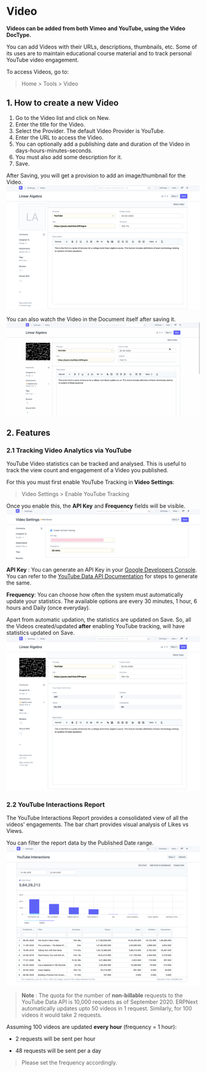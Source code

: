 
# Video



**Videos can be added from both Vimeo and YouTube, using the Video DocType.**


You can add Videos with their URLs, descriptions, thumbnails, etc. Some of its uses are to maintain educational course material and to track personal YouTube video engagement.


To access Videos, go to:


> Home > Tools > Video


## 1. How to create a new Video


1. Go to the Video list and click on New.
2. Enter the title for the Video.
3. Select the Provider. The default Video Provider is YouTube.
4. Enter the URL to access the Video.
5. You can optionally add a publishing date and duration of the Video in days-hours-minutes-seconds.
6. You must also add some description for it.
7. Save.


After Saving, you will get a provision to add an image/thumbnail for the Video.
![Video](/files/video-after-save.png)


You can also watch the Video in the Document itself after saving it.
![Video](/files/video-watch.gif)


## 2. Features


### 2.1 Tracking Video Analytics via YouTube


YouTube Video statistics can be tracked and analysed. This is useful to track the view count and engagement of a Video you published.


For this you must first enable YouTube Tracking in **Video Settings**:
> Video Settings > Enable YouTube Tracking


Once you enable this, the **API Key** and **Frequency** fields will be visible.
![Video](/files/video-settings.png)


**API Key** : You can generate an API Key in your [Google Developers Console](https://console.developers.google.com/). You can refer to the [YouTube Data API Documentation](https://developers.google.com/youtube/v3/getting-started) for steps to generate the same.


**Frequency**: You can choose how often the system must automatically update your statistics. The available options are every 30 minutes, 1 hour, 6 hours and Daily (once everyday).


Apart from automatic updation, the statistics are updated on Save. So, all the Videos created/updated **after** enabling YouTube tracking, will have statistics updated on Save.
![Video](/files/video-stats.png)


### 2.2 YouTube Interactions Report


The YouTube Interactions Report provides a consolidated view of all the videos' engagements. The bar chart provides visual analysis of Likes vs Views.


You can filter the report data by the Published Date range.
![Video](/files/youtube-interactions.png)


> **Note** : The quota for the number of **non-billable** requests to the YouTube Data API is 10,000 requests as of September 2020. ERPNext automatically updates upto 50 videos in 1 request. Similarly, for 100 videos it would take 2 requests.  

Assuming 100 videos are updated **every hour** (frequency = 1 hour):  

>
- 2 requests will be sent per hour  

- 48 requests will be sent per a day  



> Please set the frequency accordingly.




